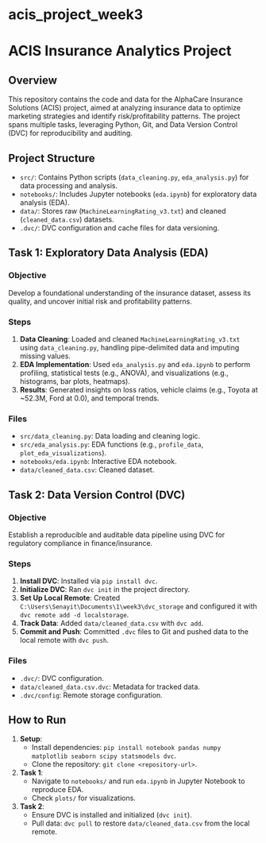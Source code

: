 # acis_project_week3
# ACIS Insurance Analytics Project

## Overview
This repository contains the code and data for the AlphaCare Insurance Solutions (ACIS) project, aimed at analyzing insurance data to optimize marketing strategies and identify risk/profitability patterns. The project spans multiple tasks, leveraging Python, Git, and Data Version Control (DVC) for reproducibility and auditing.

## Project Structure
- `src/`: Contains Python scripts (`data_cleaning.py`, `eda_analysis.py`) for data processing and analysis.
- `notebooks/`: Includes Jupyter notebooks (`eda.ipynb`) for exploratory data analysis (EDA).
- `data/`: Stores raw (`MachineLearningRating_v3.txt`) and cleaned (`cleaned_data.csv`) datasets.
- `.dvc/`: DVC configuration and cache files for data versioning.

## Task 1: Exploratory Data Analysis (EDA)
### Objective
Develop a foundational understanding of the insurance dataset, assess its quality, and uncover initial risk and profitability patterns.

### Steps
1. **Data Cleaning**: Loaded and cleaned `MachineLearningRating_v3.txt` using `data_cleaning.py`, handling pipe-delimited data and imputing missing values.
2. **EDA Implementation**: Used `eda_analysis.py` and `eda.ipynb` to perform profiling, statistical tests (e.g., ANOVA), and visualizations (e.g., histograms, bar plots, heatmaps).
3. **Results**: Generated insights on loss ratios, vehicle claims (e.g., Toyota at ~52.3M, Ford at 0.0), and temporal trends.

### Files
- `src/data_cleaning.py`: Data loading and cleaning logic.
- `src/eda_analysis.py`: EDA functions (e.g., `profile_data`, `plot_eda_visualizations`).
- `notebooks/eda.ipynb`: Interactive EDA notebook.
- `data/cleaned_data.csv`: Cleaned dataset.

## Task 2: Data Version Control (DVC)
### Objective
Establish a reproducible and auditable data pipeline using DVC for regulatory compliance in finance/insurance.

### Steps
1. **Install DVC**: Installed via `pip install dvc`.
2. **Initialize DVC**: Ran `dvc init` in the project directory.
3. **Set Up Local Remote**: Created `C:\Users\Senayit\Documents\1\week3\dvc_storage` and configured it with `dvc remote add -d localstorage`.
4. **Track Data**: Added `data/cleaned_data.csv` with `dvc add`.
5. **Commit and Push**: Committed `.dvc` files to Git and pushed data to the local remote with `dvc push`.

### Files
- `.dvc/`: DVC configuration.
- `data/cleaned_data.csv.dvc`: Metadata for tracked data.
- `.dvc/config`: Remote storage configuration.

## How to Run
1. **Setup**:
   - Install dependencies: `pip install notebook pandas numpy matplotlib seaborn scipy statsmodels dvc`.
   - Clone the repository: `git clone <repository-url>`.
2. **Task 1**:
   - Navigate to `notebooks/` and run `eda.ipynb` in Jupyter Notebook to reproduce EDA.
   - Check `plots/` for visualizations.
3. **Task 2**:
   - Ensure DVC is installed and initialized (`dvc init`).
   - Pull data: `dvc pull` to restore `data/cleaned_data.csv` from the local remote.


